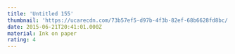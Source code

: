 ```yaml
---
title: 'Untitled 155'
thumbnail: 'https://ucarecdn.com/73b57ef5-d97b-4f3b-82ef-68b6628fd8bc/'
date: 2015-06-21T20:41:01.000Z
material: Ink on paper
rating: 4
---
```

